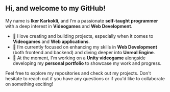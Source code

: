 ## Hi, and welcome to my GitHub!

My name is **Iker Karkokli**, and I'm a passionate **self-taught programmer** with a deep interest in **Videogames** and **Web Development**.

- 👋 I love creating and building projects, especially when it comes to **Videogames** and **Web applications**.  
- 👀 I’m currently focused on enhancing my skills in **Web Development** (both frontend and backend) and diving deeper into **Unreal Engine**.  
- 🌱 At the moment, I'm working on a **Unity videogame** alongside developing my **personal portfolio** to showcase my work and progress.  

Feel free to explore my repositories and check out my projects. Don't hesitate to reach out if you have any questions or if you'd like to collaborate on something exciting!
